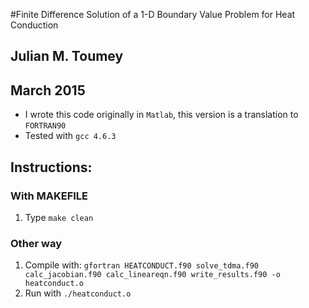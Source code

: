 #Finite Difference Solution of a 1-D Boundary Value Problem for Heat Conduction
## Julian M. Toumey
## March 2015
* I wrote this code originally in `Matlab`, this version is a translation to `FORTRAN90`
* Tested with `gcc 4.6.3`

## Instructions:
### With MAKEFILE
1. Type `make clean`


### Other way
1. Compile with: `gfortran HEATCONDUCT.f90 solve_tdma.f90 calc_jacobian.f90 calc_lineareqn.f90 write_results.f90 -o heatconduct.o`
2. Run with `./heatconduct.o`
